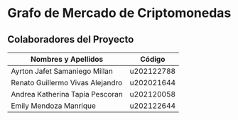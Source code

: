 # Grafo de Mercado de Criptomonedas

## Colaboradores del Proyecto
| Nombres y Apellidos  | Código |
| ------------- | ------------- |
| Ayrton Jafet Samaniego Millan  | u202122788  |
| Renato Guillermo Vivas Alejandro  | u202021644 |
| Andrea Katherina Tapia Pescoran  | u202120058  |
| Emily Mendoza Manrique  | u202122644  |
